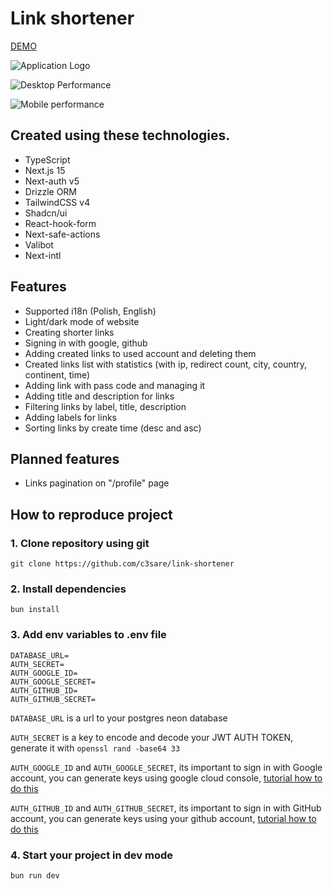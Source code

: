 # Link shortener

[DEMO](https://link-shortenerx.netlify.app/pl)

![Application Logo](https://github.com/c3sare/link-shortener/assets/80517943/826cc31e-8128-480a-bfc3-c5b3b4f2edee)

![Desktop Performance](https://github.com/user-attachments/assets/fd8f6537-6036-44d3-83d0-b4a46a1b4ba4)

![Mobile performance](https://github.com/user-attachments/assets/a656ab7a-2b2f-408d-909f-0fc7d1dcf0b2)

## Created using these technologies.

- TypeScript
- Next.js 15
- Next-auth v5
- Drizzle ORM
- TailwindCSS v4
- Shadcn/ui
- React-hook-form
- Next-safe-actions
- Valibot
- Next-intl

## Features

- Supported i18n (Polish, English)
- Light/dark mode of website
- Creating shorter links
- Signing in with google, github
- Adding created links to used account and deleting them
- Created links list with statistics (with ip, redirect count, city, country, continent, time)
- Adding link with pass code and managing it
- Adding title and description for links
- Filtering links by label, title, description
- Adding labels for links
- Sorting links by create time (desc and asc)

## Planned features

- Links pagination on "/profile" page

## How to reproduce project

### 1. Clone repository using git

`git clone https://github.com/c3sare/link-shortener`

### 2. Install dependencies

`bun install`

### 3. Add env variables to .env file

```
DATABASE_URL=
AUTH_SECRET=
AUTH_GOOGLE_ID=
AUTH_GOOGLE_SECRET=
AUTH_GITHUB_ID=
AUTH_GITHUB_SECRET=
```

`DATABASE_URL` is a url to your postgres neon database

`AUTH_SECRET` is a key to encode and decode your JWT AUTH TOKEN, generate it with `openssl rand -base64 33`

`AUTH_GOOGLE_ID` and `AUTH_GOOGLE_SECRET`, its important to sign in with Google account, you can generate keys using google cloud console, [tutorial how to do this](https://youtu.be/OKMgyF5ezFs?si=2j5cEAy0B7D0wojU)

`AUTH_GITHUB_ID` and `AUTH_GITHUB_SECRET`, its important to sign in with GitHub account, you can generate keys using your github account, [tutorial how to do this](https://youtu.be/v2u8EDGFVpo?si=n__lvjOkKr_Gag52)

### 4. Start your project in dev mode

`bun run dev`
